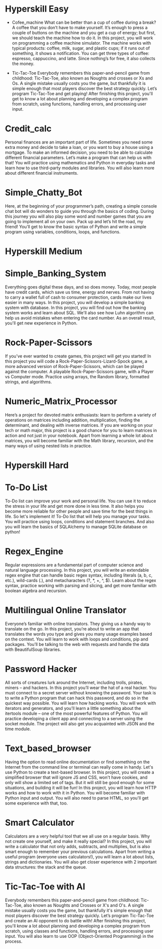 # Hyperskill Easy #

* Cofee_machine
  What can be better than a cup of coffee during a break? A coffee that you don’t have to make yourself. It’s enough to press a couple of buttons on the machine and you get a cup of energy; but first, we should teach the machine how to do it. In this project, you will work on programming a coffee machine simulator. The machine works with typical products: coffee, milk, sugar, and plastic cups; if it runs out of something, it shows a notification. You can get three types of coffee: espresso, cappuccino, and latte. Since nothing’s for free, it also collects the money.

* Tic-Tac-Toe
  Everybody remembers this paper-and-pencil game from childhood: Tic-Tac-Toe, also known as Noughts and crosses or Xs and Os. A single mistake usually costs you the game, but thankfully it is simple enough that most players discover the best strategy quickly. Let’s program Tic-Tac-Toe and get playing!
  After finishing this project, you'll get to know a lot about planning and developing a complex program from scratch, using functions, handling errors, and processing user input.

# Credit_calc
  Personal finances are an important part of life. Sometimes you need some extra money and decide to take a loan, or you want to buy a house using a mortgage. To make an informed decision, you need to be able to calculate different financial parameters. Let’s make a program that can help us with that!
   You will practice using mathematics and Python in everyday tasks and learn how to use third-party modules and libraries. You will also learn more about different financial instruments.
   
# Simple_Chatty_Bot
  Here, at the beginning of your programmer’s path, creating a simple console chat bot will do wonders to guide you through the basics of coding. During this journey you will also play some word and number games that you are going to implement all on your own. Pack up and let’s hit the road, my friend!
  You’ll get to know the basic syntax of Python and write a simple program using variables, conditions, loops, and functions.
 

# Hyperskill Medium

# Simple_Banking_System
  Everything goes digital these days, and so does money. Today, most people have credit cards, which save us time, energy and nerves. From not having to carry a wallet full of cash to consumer protection, cards make our lives easier in many ways. In this project, you will develop a simple banking system with database.
  In this project, you will find out how the banking system works and learn about SQL. We'll also see how Luhn algorithm can help us avoid mistakes when entering the card number. As an overall result, you'll get new experience in Python.
  
# Rock-Paper-Scissors
  If you’ve ever wanted to create games, this project will get you started! In this project you will code a Rock-Paper-Scissors-Lizard-Spock game, a more advanced version of Rock-Paper-Scissors, which can be played against the computer.
  A playable Rock-Paper-Scissors game, with a Player vs Computer mode. Practice using arrays, the Random library, formatted strings, and algorithms.
  
# Numeric_Matrix_Processor
  Here’s a project for devoted matrix enthusiasts: learn to perform a variety of operations on matrices including addition, multiplication, finding the determinant, and dealing with inverse matrices. If you are working on your tech or math major, this project is a good chance for you to learn matrices in action and not just in your notebook.
  Apart from learning a whole lot about matrices, you will become familiar with the Math library, recursion, and the many ways of using nested lists in practice.
  
 
# Hyperskill Hard

# To-Do List
  To-Do list can improve your work and personal life. You can use it to reduce the stress in your life and get more done in less time. It also helps you become more reliable for other people and save time for the best things in life. So let's implement it!
  To-Do list that will help you manage your tasks. You will practice using loops, conditions and statement branches. And also you will learn the basics of SQLAlchemy to manage SQLite database on python!
  
# Regex_Engine
  Regular expressions are a fundamental part of computer science and natural language processing. In this project, you will write an extendable regex engine that can handle basic regex syntax, including literals (a, b, c, etc.), wild-cards (.), and metacharacters (?, *, +, ^, $).
  Learn about the regex syntax, practice working with parsing and slicing, and get more familiar with boolean algebra and recursion.

# Multilingual Online Translator
  Everyone’s familiar with online translators. They giving us a handy way to translate on the go. In this project, you’re about to write an app that translates the words you type and gives you many usage examples based on the context.
  You will learn to work with loops and conditions, pip and packages. You’ll be talking to the web with requests and handle the data with BeautifulSoup libraries.
  
# Password Hacker
  All sorts of creatures lurk around the Internet, including trolls, pirates, miners – and hackers. In this project you’ll wear the hat of a real hacker. You must connect to a secret server without knowing the password. Your task is to write a Python program that can hack this password, and do so in the quickest way possible.
  You will learn how hacking works. You will work with iterators and generators, and you’ll learn a little something about the itertools module – one of the most powerful features of Python. You will practice developing a client app and connecting to a server using the socket module. The project will also get you acquainted with JSON and the time module.
  
# Text_based_browser
  Having the option to read online documentation or find something on the Internet from the command line or terminal can really come in handy. Let's use Python to create a text-based browser. In this project, you will create a simplified browser that will ignore JS and CSS, won't have cookies, and only will show a limited set of tags. But it will still be good enough for some situations, and building it will be fun!
    In this project, you will learn how HTTP works and how to work with it in Python. You will become familiar with Python input and output. You will also need to parse HTML, so you'll get some experience with that, too.
    
# Smart Calculator
  Calculators are a very helpful tool that we all use on a regular basis. Why not create one yourself, and make it really special? In this project, you will write a calculator that not only adds, subtracts, and multiplies, but is also smart enough to remember your previous calculations.
    Apart from writing a useful program (everyone uses calculators!), you will learn a lot about lists, strings and dictionaries. You will also get closer experience with 2 important data structures: the stack and the queue.
    
# Tic-Tac-Toe with AI
  Everybody remembers this paper-and-pencil game from childhood: Tic-Tac-Toe, also known as Noughts and Crosses or X's and O's. A single mistake usually costs you the game, but thankfully it's simple enough that most players discover the best strategy quickly. Let’s program Tic-Tac-Toe and create an AI opponent to do battle with!
  After finishing this project, you'll know a lot about planning and developing a complex program from scratch, using classes and functions, handling errors, and processing user input. You will also learn to use OOP (Object-Oriented Programming) in the process.
